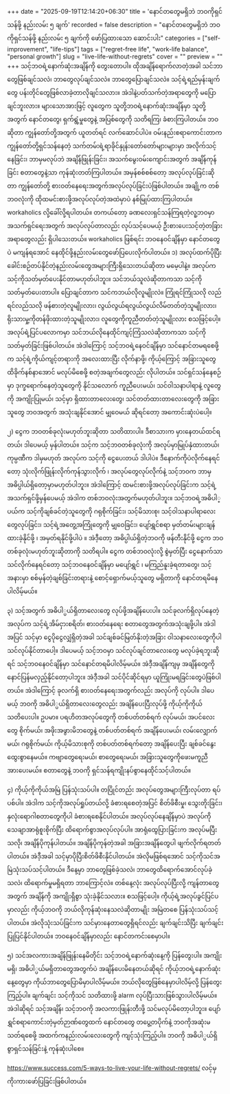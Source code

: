 +++
date = "2025-09-19T12:14:20+06:30"
title = 'နောင်တတွေမရှိဘဲ ဘဝကိုရှင်သန်ဖို့ နည်းလမ်း ၅ ချက်'
recorded = false
description = "နောင်တတွေမရှိဘဲ ဘဝကိုရှင်သန်ဖို့ နည်းလမ်း ၅ ချက်ကို ဖော်ပြထားသော ဆောင်းပါး"
categories = ["self-improvement", "life-tips"]
tags = ["regret-free life", "work-life balance", "personal growth"]
slug = "live-life-without-regrets"
cover = ""
preview = ""
+++
သင့်ဘဝရဲ့နောက်ဆုံးအချိန်ကို တွေးတောပါ။ ထိုအချိန်ရောက်လာတဲ့အခါ သင်ဘာတွေဖြစ်ချင်သလဲ၊ ဘာတွေလုပ်ချင်သလဲ။ ဘာတွေပြောချင်သလဲ။ သင့်ရဲ့ရည်မှန်းချက်တွေ ပန်းတိုင်တွေဖြစ်လာခဲ့တာလိုချင်သလား။ အဲဒါနဲ့ပတ်သက်တဲ့အရာတွေကို မပြောချင်ဘူးလား။ များသောအားဖြင့် လူတွေက သူတို့ဘဝရဲ့နောက်ဆုံးအချိန်မှာ သူတို့အတွက် နောင်တတွေ၊ ရှက်ရွံ့မှုတွေနဲ့ အပြစ်တွေကို သတိရကြ၊ ခံစားကြပါတယ်။ ဘဝဆိုတာ ကျွန်တော်တို့အတွက် ယူတတ်ရင် လက်ဆောင်ပါပဲ။ ဝမ်းနည်းစရာကောင်းတာက ကျွန်တော်တို့ရှင်သန်နေတဲ့ သက်တမ်းရဲ့ရာခိုင်နှုန်းတော်တော်များများမှာ အလိုက်သင့်နေခြင်း၊ ဘာမှမလုပ်ဘဲ အချိန်ဖြုန်းခြင်း၊ အသက်မွေးဝမ်းကျောင်းအတွက် အချိန်ကုန်ခြင်း စတာတွေနဲ့သာ ကုန်ဆုံးတတ်ကြပါတယ်။ အမှန်စစ်စစ်တော့ အလုပ်လုပ်ခြင်းဆိုတာ ကျွန်တော်တို့ စားဝတ်နေရေးအတွက်အလုပ်လုပ်ခြင်းပဲဖြစ်ပါတယ်။ အချို့က တစ်ဘဝလုံးကို ထိုထမင်းစားဖို့အလုပ်လုပ်တဲ့အထဲမှာပဲ နစ်မြုပ်ထားကြပါတယ်။ workaholics လို့ခေါ်လို့ရပါတယ်။ တကယ်တော့ ခဏလေးရှင်သန်ကြရတဲ့လူ့ဘဝမှာ အသက်ရှင်ရေးအတွက် အလုပ်လုပ်တာလည်း လုပ်သင့်ပေမယ့် ဦးစားပေးသင့်တဲ့တခြားအရာတွေလည်း ရှိပါသေးတယ်။ workaholics ဖြစ်ရင်း ဘဝနေဝင်ချိန်မှာ နောင်တတွေပဲ မကျန်ရအောင် နေထိုင်ဖို့နည်းလမ်းတွေဖော်ပြပေးလိုက်ပါတယ်။
၁) အလုပ်ထက်ပိုပြီး ခေါင်းစဉ်တပ်နိုင်တဲ့နည်းလမ်းတွေအများကြီးရှိသေးတယ်ဆိုတာ မမေ့ပါနဲ့။
အလုပ်က သင့်ကိုသတ်မှတ်ပေးနိုင်တာမဟုတ်ပါဘူး။ သင်ဘယ်သူလဲဆိုတာကသာ သင့်ကိုသတ်မှတ်ပေးတာပါ။ ပြောချင်တာက သင်ကဘယ်လိုလူမျိုးလဲ။ ကြုံရင်ကြုံသလို လည်ရင်လည်သလို ဖန်စားတဲ့လူမျိုးလား၊ လွယ်လွယ်ရလွယ်လွယ်လိမ်တတ်တဲ့သူမျိုးလား၊ ရိုးသားမှု့ကိုတန်ဖိုးထားတဲ့သူမျိုးလား၊ လူတွေကိုကူညီတတ်တဲ့သူမျိုးလား စသဖြင့်ပေါ့။ အလုပ်ရဲ့ပြင်ပလောကမှာ သင်ဘယ်လိုနေထိုင်ကျင့်ကြံသလဲဆိုတာကသာ သင့်ကိုသတ်မှတ်ခြင်းဖြစ်ပါတယ်။ အဲဒါကြောင့် သင့်ဘဝရဲ့နေဝင်ချိန်မှာ သင်နောင်တမရစေဖို့က သင့်ရဲ့ကိုယ်ကျင့်တရားကို အလေးထားပြီး လိုက်နာဖို့၊ ကိုယ့်ကြောင့် အခြားသူတွေထိခိုက်နစ်နာအောင် မလုပ်မိစေဖို့ စတဲ့အချက်တွေလည်း လိုပါတယ်။ သင်ရှင်သန်နေစဉ်မှာ ဒုက္ခရောက်နေတဲ့သူတွေကို နိုင်သလောက် ကူညီပေးမယ်၊ သင်ဝါသနာပါရာနဲ့ လူတွေကို အကျိုးပြုမယ်၊ သင့်မှာ ရှိထားတာလေးတွေ၊ သင်တတ်ထားတာလေးတွေကို အခြားသူတွေ ဘဝအတွက် အသုံးချနိုင်အောင် မျှဝေမယ် ဆိုရင်တော့ အကောင်းဆုံးပဲပေါ့။

၂) ငွေက ဘဝတစ်ခုလုံးမဟုတ်ဘူးဆိုတာ သတိထားပါ။
ဒီစာသားက မှားနေတယ်ထင်ရတယ်၊ ဒါပေမယ့် မှန်ပါတယ်။ သင့်က သင့်ဘဝတစ်ခုလုံးကို အလုပ်မှာမြုပ်နှံထားတယ်၊ ကုမ္ပဏီက ဒါမှမဟုတ် အလုပ်က သင့်ကို ငွေပေးတယ် ဒါပါပဲ။ ဒီနောက်ကိုပဲလိုက်နေရင်တော့ သုံးလိုက်ဖြုန်းလိုက်ကုန်သွားလိုက် ၊ အလုပ်တွေလုပ်လိုက်နဲ့ သင့်ဘဝက ဘာမှအဓိပ္ပါယ်ရှိတော့မှာမဟုတ်ပါဘူး။ အဲဒါကြောင့် ထမင်းစားဖို့အလုပ်လုပ်ခြင်းက သင့်ရဲ့အသက်ရှင်ဖို့မှန်ပေမယ့် အဲဒါက တစ်ဘဝလုံးအတွက်မဟုတ်ပါဘူး။ သင့်ဘဝရဲ့အဓိပါ္ပယ်က သင့်ကိုချစ်ခင်တဲ့သူတွေကို ဂရုစိုက်ခြင်း၊ သင့်မိသားစု၊ သင့်ဝါသနာပါရာလေးတွေလုပ်ခြင်း၊ သင့်ရဲ့အတွေ့အကြုံတွေကို မျှဝေခြင်း၊ ပျော်ရွှင်စရာ မှတ်တမ်းများချန်ထားခဲ့နိုင်ဖို့ ၊ အမှတ်ရနိုင်ဖို့ပါပဲ ။
အဲဒီ့တော့ အဓိပ္ပါယ်ရှိတဲ့ဘဝကို ဖန်တီးနိုင်ဖို့ ငွေက ဘဝတစ်ခုလုံးမဟုတ်ဘူးဆိုတာကို သတိရပါ။ ငွေက တစ်ဘဝလုံးလို့ စွဲမှတ်ပြီး ငွေနောက်သာသင်လိုက်နေရင်တော့ သင့်ဘဝနေဝင်ချိန်မှာ မပျော်ရွှင် ၊ မကြည်နူးခဲ့ရတာတွေ၊ သင့်အနားမှာ စစ်မှန်တဲ့ချစ်ခြင်းတရားနဲ့ စောင့်ရှောက်မယ့်သူတွေ မရှိတာကို နောင်တရမိနေပါလိမ့်မယ်။

၃) သင့်အတွက် အဓိပါ္ပယ်ရှိတာလေးတွေ လုပ်ဖို့အချိန်ပေးပါ။
သင်ခုလက်ရှိလုပ်နေတဲ့အလုပ်က သင့်ရဲ့အိမ်ငှားစရိတ်၊ စားဝတ်နေရေး စတာတွေအတွက်အသုံးချဖို့ပါ။ အဲဒါအပြင် သင့်မှာ ငွေပိုငွေလျှံရှိတဲ့အခါ သင်ချစ်ခင်မြတ်နိုးတဲ့အခြား ဝါသနာလေးတွေကိုပါ သင်လုပ်နိုင်တာပေါ့။ ဒါပေမယ့် သင့်ဘဝမှာ သင်လုပ်ချင်တာလေးတွေ မလုပ်ခဲ့ရဘူးဆိုရင် သင့်ဘဝနေဝင်ချိန်မှာ သင်နောင်တရမိပါလိမ့်မယ်။ အဲဒီ့အချိန်ကျမှ အချိန်တွေကို နောင်ပြန်မလှည့်နိုင်တော့ပါဘူး။ အဲဒီ့အခါ သင်ပိုင်ဆိုင်ရမှာ ယူကြုံးမရခြင်းတွေပဲဖြစ်ပါတယ်။ အဲဒါကြောင့် ခုလက်ရှိ စားဝတ်နေရေးအတွက်လည်း အလုပ်ကို လုပ်ပါ။ ဒါပေမယ့် ဘဝကို အဓိပါ္ပယ်ရှိတာလေးတွေလည်း အချိန်ပေးပြီးလုပ်ဖို့ ကိုယ့်ကိုကိုယ်သတိပေးပါ။ ဥပမာ။ ပရဟိတအလုပ်တွေကို တစ်ပတ်တစ်ရက် လုပ်မယ်၊ အပင်လေးတွေ စိုက်မယ်၊ အဖိုးအဖွားမိဘတွေနဲ့ တစ်ပတ်တစ်ရက် အချိန်ပေးမယ်၊ လမ်းလျှောက်မယ်၊ ဂရုစိုက်မယ်၊ ကိုယ့်မိသားစုကို တစ်ပတ်တစ်ရက်တော့ အချိန်ပေးပြီး ချစ်ခင်နွေးထွေးစွာနေမယ်။ ကဗျာတွေရေးမယ်၊ စာတွေရေးမယ်၊ အခြားသူတွေကိုဖေးမကူညီအားပေးမယ်။ စတာတွေနဲ့ ဘဝကို ရှင်သန်ရကျိုးနပ်စွာနေထိုင်သင့်ပါတယ်။

၄) ကိုယ့်ကိုကိုယ်အမြဲ ပြန်သုံးသပ်ပါ။
တပြိုင်တည်း အလုပ်တွေအများကြီးလုပ်တာ ရပ်ပစ်ပါ။ အဲဒါက သင့်ကိုအလုပ်ရှုပ်တယ်လို့ ခံစားရစေတဲ့အပြင် စိတ်ဖိစီးမှု၊ သွေးတိုးခြင်း၊ နှလုံးရောဂါစတာတွေကိုပါ ခံစားရစေနိုင်ပါတယ်။ အလုပ်လုပ်နေချိန်မှာပဲ အလုပ်ကို သေချာအာရုံစူးစိုက်ပြီး ထိရောက်စွာအလုပ်လုပ်ပါ။ အာရုံထွေပြားခြင်းက အလုပ်မပြီးသလို၊ အချိန်ပိုကုန်ပါတယ်။ အချိန်ပိုကုန်တဲ့အခါ အခြားအချိန်တွေပါ ဖျက်လိုက်ရတတ်ပါတယ်။ အဲဒီ့အခါ သင့်မှာပိုပြီးစိတ်ဖိစီးနိုင်ပါတယ်။ အဲလိုမဖြစ်ရအောင် သင့်ကိုသင်အမြဲသုံးသပ်သင့်ပါတယ်။ ဒီနေ့မှာ ဘာတွေဖြစ်ခဲ့သလဲ၊ ဘာတွေထိရောက်အောင်လုပ်ခဲ့သလဲ၊ ထိရောက်မှုမရှိရတာ ဘာကြောင့်လဲ။ တစ်နေ့လုံး အလုပ်လုပ်ပြီးလို့ ကျန်တာတွေအတွက် အချိန်ကို အကျိုးရှိစွာ သုံးခဲ့နိုင်သလား။ စသဖြင့်ပေါ့။ ကိုယ့်ရဲ့အလုပ်ခွင်ပြင်ပမှာလည်း ကိုယ့်ဘဝကို ဘယ်လိုကုန်ဆုံးနေသလဲဆိုတာမျိုး အမြဲတစေ ပြန်သုံးသပ်သင့်ပါတယ်။ အဲလိုသုံးသပ်ခြင်းက သင်မှားနေတာတွေရှိရင်လည်း ချက်ချင်းသိပြီး ချက်ချင်းပြုပြင်နိုင်ပါတယ်။ ဘဝနေဝင်ချိန်မှာလည်း နောင်တကင်းစေမှာပါ။

၅) သင်အလကားအချိန်ဖြုန်းနေမိတိုင်း သင့်ဘဝရဲ့နောက်ဆုံးနေ့ကို ပြန်တွေးပါ။
အကျိုးမရှိ၊ အဓိပါ္ပယ်မရှိတာတွေအတွက်ပဲ အချိန်ပေးမိနေတယ်ဆိုရင် ကိုယ့်ဘဝရဲ့နောက်ဆုံးနေ့တွေမှာ ကိုယ်ဘာတွေပြောမိမှာပါလိမ့်မယ်။ ဘယ်လိုတွေဖြစ်နေမှာပါလိမ့်လို့ ပြန်တွေးကြည့်ပါ။ ချက်ချင်း သင့်ကိုသင် သတိထားဖို့ alarm လုပ်ပြီးသားဖြစ်သွားပါလိမ့်မယ်။ အဲဒါဆိုရင် သင့်အချိန်၊ သင့်ဘဝကို အလကားဖြုန်းတီးဖို့ သင်မလုပ်မိတော့ပါဘူး။
ပျော်ရွှင်စရာကောင်းတဲ့မှတ်ဉာဏ်တွေထက် နောင်တတွေ တပွေ့တပိုက်နဲ့ ဘဝကိုအဆုံးမသတ်ရစေဖို့ အထက်ကနည်းလမ်းလေးတွေကို ကျင့်သုံးကြည့်ပါ။ ဘဝကို အဓိပါ္ပယ်ရှိစွာရှင်သန်ခြင်းနဲ့ ကုန်ဆုံးပါစေ။

https://www.success.com/5-ways-to-live-your-life-without-regrets/ လင့်မှကိုးကားဖော်ပြခြင်းဖြစ်ပါတယ်။ 